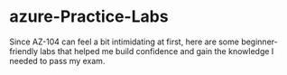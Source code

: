 # azure-Practice-Labs
Since AZ-104 can feel a bit intimidating at first, here are some beginner-friendly labs that helped me build confidence and gain the knowledge I needed to pass my exam. 
